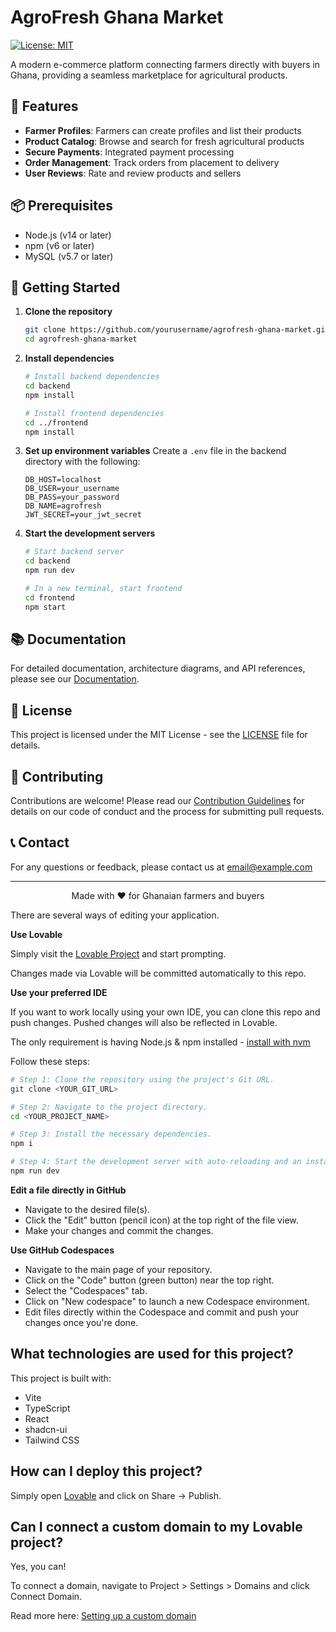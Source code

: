 # AgroFresh Ghana Market

[![License: MIT](https://img.shields.io/badge/License-MIT-yellow.svg)](https://opensource.org/licenses/MIT)

A modern e-commerce platform connecting farmers directly with buyers in Ghana, providing a seamless marketplace for agricultural products.

## 🌟 Features

- **Farmer Profiles**: Farmers can create profiles and list their products
- **Product Catalog**: Browse and search for fresh agricultural products
- **Secure Payments**: Integrated payment processing
- **Order Management**: Track orders from placement to delivery
- **User Reviews**: Rate and review products and sellers

## 📦 Prerequisites

- Node.js (v14 or later)
- npm (v6 or later)
- MySQL (v5.7 or later)

## 🚀 Getting Started

1. **Clone the repository**
   ```bash
   git clone https://github.com/yourusername/agrofresh-ghana-market.git
   cd agrofresh-ghana-market
   ```

2. **Install dependencies**
   ```bash
   # Install backend dependencies
   cd backend
   npm install
   
   # Install frontend dependencies
   cd ../frontend
   npm install
   ```

3. **Set up environment variables**
   Create a `.env` file in the backend directory with the following:
   ```
   DB_HOST=localhost
   DB_USER=your_username
   DB_PASS=your_password
   DB_NAME=agrofresh
   JWT_SECRET=your_jwt_secret
   ```

4. **Start the development servers**
   ```bash
   # Start backend server
   cd backend
   npm run dev
   
   # In a new terminal, start frontend
   cd frontend
   npm start
   ```

## 📚 Documentation

For detailed documentation, architecture diagrams, and API references, please see our [Documentation](./DOCUMENTATION.md).

## 📄 License

This project is licensed under the MIT License - see the [LICENSE](LICENSE) file for details.

## 👥 Contributing

Contributions are welcome! Please read our [Contribution Guidelines](CONTRIBUTING.md) for details on our code of conduct and the process for submitting pull requests.

## 📞 Contact

For any questions or feedback, please contact us at [email@example.com](mailto:email@example.com)

---

<div align="center">
  Made with ❤️ for Ghanaian farmers and buyers
</div>

There are several ways of editing your application.

**Use Lovable**

Simply visit the [Lovable Project](https://lovable.dev/projects/d5ef4a0f-e801-4992-b7ef-8e25e4b770a3) and start prompting.

Changes made via Lovable will be committed automatically to this repo.

**Use your preferred IDE**

If you want to work locally using your own IDE, you can clone this repo and push changes. Pushed changes will also be reflected in Lovable.

The only requirement is having Node.js & npm installed - [install with nvm](https://github.com/nvm-sh/nvm#installing-and-updating)

Follow these steps:

```sh
# Step 1: Clone the repository using the project's Git URL.
git clone <YOUR_GIT_URL>

# Step 2: Navigate to the project directory.
cd <YOUR_PROJECT_NAME>

# Step 3: Install the necessary dependencies.
npm i

# Step 4: Start the development server with auto-reloading and an instant preview.
npm run dev
```

**Edit a file directly in GitHub**

- Navigate to the desired file(s).
- Click the "Edit" button (pencil icon) at the top right of the file view.
- Make your changes and commit the changes.

**Use GitHub Codespaces**

- Navigate to the main page of your repository.
- Click on the "Code" button (green button) near the top right.
- Select the "Codespaces" tab.
- Click on "New codespace" to launch a new Codespace environment.
- Edit files directly within the Codespace and commit and push your changes once you're done.

## What technologies are used for this project?

This project is built with:

- Vite
- TypeScript
- React
- shadcn-ui
- Tailwind CSS

## How can I deploy this project?

Simply open [Lovable](https://lovable.dev/projects/d5ef4a0f-e801-4992-b7ef-8e25e4b770a3) and click on Share -> Publish.

## Can I connect a custom domain to my Lovable project?

Yes, you can!

To connect a domain, navigate to Project > Settings > Domains and click Connect Domain.

Read more here: [Setting up a custom domain](https://docs.lovable.dev/tips-tricks/custom-domain#step-by-step-guide)
